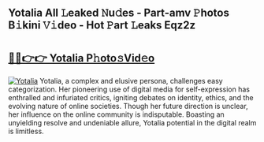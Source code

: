 ## Yotalia All 𝙻eaked 𝙽u𝚍es - Part-amv 𝙿hotos B𝚒kini 𝚅𝚒deo - Hot 𝙿art 𝙻eaks Eqz2z

# <h2><a href="http://ld64t1u.urlbe.top/?page=Yotalia">🔗🔗👉👉 Yotalia P𝚑oto𝚜Vid𝚎o</a></h2>

[![Yotalia](https://i.imgur.com/eBuTRDB.gif)](http://ld64t1u.urlbe.top/?page=Yotalia)
Yotalia, a complex and elusive persona, challenges easy categorization. Her pioneering use of digital media for self-expression has enthralled and infuriated critics, igniting debates on identity, ethics, and the evolving nature of online societies. Though her future direction is unclear, her influence on the online community is indisputable. Boasting an unyielding resolve and undeniable allure, Yotalia potential in the digital realm is limitless.
